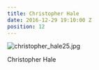 ```yaml
---
title: Christopher Hale
date: 2016-12-29 19:10:00 Z
position: 12
---
```


![christopher_hale25.jpg](/uploads/christopher_hale25.jpg)

Christopher Hale